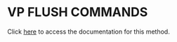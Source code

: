 <!---->
# VP FLUSH COMMANDS

Click [here](https://developer.4d.com/docs/20/ViewPro/method-list#vp-flush-commands) to access the documentation for this method.

